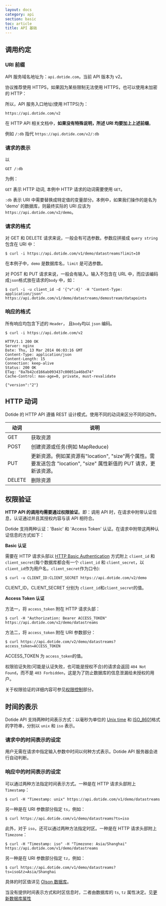 ```yaml
---
layout: docs
category: api
section: basic
toc: article
title: API 基础
---
```


## 调用约定

### URI 前缀

API 服务域名地址为：`api.dotide.com`，当前 API 版本为 v2。

协议推荐使用 HTTPS，如果因为某些限制无法使用 HTTPS，也可以使用未加密的 HTTP：

所以，API 服务入口地址(使用 HTTPS)为：

```
https://api.dotide.com/v2
```

在 HTTP API 相关文档中，**如果没有特殊说明，所述 URI 均要加上上述前缀**。

例如 `/:db` 指代 `https://api.dotide.com/v2/:db`

### 请求的表示

以

```
GET /:db
```

为例：

`GET` 表示 HTTP 动词, 本例中 HTTP 请求的动词需要使用 `GET`。

`:db` 表示 URI 中需要替换成特定值的变量部分。本例中，如果我们操作的是名为 'demo' 的数据库，则最终实际的 URI 应该为 `https://api.dotide.com/v2/demo`。

### 请求的格式

对 GET 和 DELETE 请求来说，一般会有可选参数。参数应拼接成 `query string` 包含在 URI 中：

```
$ curl -i https://api.dotide.com/v1/demo/datastreams?limit=10
```

在本例子中，`demo` 是数据库名，`limit` 是可选参数。

对 POST 和 PUT 请求来说，一般会有输入。输入不包含在 URL 中，而应该编码成`json`格式放在请求的`body` 中，如：

```
$ curl -i -u client_id -d '{"v":4}' -H "Content-Type: application/json"  https://api.dotide.com/v1/demo/datastreams/demostream/datapoints
```

### 响应的格式

所有响应均包含下述的 `Header`， 且`body`均以 `json` 编码。

```
$ curl -i https://api.dotide.com/v2

HTTP/1.1 200 OK
Server: nginx
Date: Thu, 13 Mar 2014 06:03:16 GMT
Content-Type: application/json
Content-Length: 15
Connection: keep-alive
Status: 200 OK
ETag: "8a7b42cd166ab093437c00051a46bd74"
Cache-Control: max-age=0, private, must-revalidate

{"version":"2"}
```

## HTTP 动词

Dotide 的 HTTP API 遵循 REST 设计模式。使用不同的动词来区分不同的动作。

| 动词        |  说明 |
| ---------- |  ---------- |
| GET        |  获取资源 |
| POST       |  创建资源或任务(例如 MapReduce) |
| PUT        |  更新资源。例如某资源有"location", "size"两个属性。需要发送包含 "location", "size" 属性新值的 PUT 请求，更新该资源。 |
| DELETE     |  删除资源 |


## 权限验证

**HTTP API 的调用均需要通过权限验证**。即：调用 API 时，在请求中附带认证信息，认证通过并且其授权内容与该 API 相符合。

Dotide 支持两种认证：'Basic' 和 'Access Token' 认证。在请求中附带这两种认证信息的方式如下：

**Basic 认证**

需要在 HTTP 请求头部以 [HTTP Basic Authentication][http-basic-auth] 方式附上 `client_id` 和 `client_secret`(每个数据库都会有一个 `client_id` 和 `client_secret`，以`client_id`作为用户名，`client_secret`作为口令):

```
$ curl -u CLIENT_ID:CLIENT_SECRET https://api.dotide.com/v2/demo
```

CLIENT\_ID，CLIENT\_SECRET 分别为 `client_id`和`client_secret`的值。

**Access Token 认证**

方法一，将 `access_token` 附在 HTTP 请求头部：

```
$ curl -H "Authorization: Bearer ACCESS_TOKEN" https://api.dotide.com/v2/demo/datastreams
```

方法二，将 `access_token` 附在 URI 参数部分：

```
$ curl https://api.dotide.com/v2/demo/datastreams?access_token=ACCESS_TOKEN
```

ACCESS\_TOKEN 为 `access_token`的值。

权限验证失败(可能是认证失败，也可能是授权不合)的请求会返回 `404 Not Found`，而不是 `403 Forbidden`，这是为了防止数据库的信息泄漏给未授权的用户。

关于权限验证的详细内容可参见[权限控制][auth-doc]部分。


## 时间的表示

Dotide API 支持两种时间表示方式：以毫秒为单位的 [Unix time][unix_time] 和 [ISO_8601][iso8601]格式的字符串，分别以 `unix` 和 `iso` 表示。

### 请求中的时间表示的设定

用户无需在请求中指定输入参数中时间以何种方式表示。Dotide API 服务器会进行自动判断。

### 响应中的时间表示的设定

可以通过两种方法指定时间表示方式。一种是在 HTTP 请求头部附上 `Timestamp`：

```
$ curl -H "Timestamp: unix" https://api.dotide.com/v1/demo/datastreams
```

另一种是在 URI 参数部分指定 `ts`，例如：

```
$ curl https://api.dotide.com/v1/demo/datastreams?ts=iso
```

此外，对于 `iso`，还可以通过两种方法指定时区。一种是在 HTTP 请求头部附上 `Timezone`：

```
$ curl -H "Timestamp: iso" -H "Timezone: Asia/Shanghai" https://api.dotide.com/v1/demo/datastreams
```

另一种是在 URI 参数部分指定 `tz`，例如：

```
$ curl https://api.dotide.com/v1/demo/datastreams?ts=iso&tz=Asia/Shanghai
```

具体的时区值详见 [Olson 数据库][olson]。

当没有提供时间表示方式和时区信息时，二者由数据库的 `ts`, `tz` 属性决定。见[更新数据库属性][database-op]

[auth-doc]:/v2/auth/overview.html
[http-basic-auth]:http://tools.ietf.org/html/rfc1945#section-11.1
[olson]: https://en.wikipedia.org/wiki/List_of_tz_database_time_zones
[unix_time]: http://en.wikipedia.org/wiki/Unix_time
[iso8601]: http://en.wikipedia.org/wiki/ISO_8601
[database-op]: /v2/api/http/database.html#3-更新数据库属性
